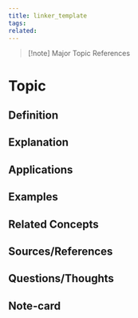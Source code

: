 ```yaml
---
title: linker_template
tags: 
related:
---
```

>[!note] Major Topic References
>
>  
# Topic
## Definition

## Explanation

## Applications

## Examples

## Related Concepts

## Sources/References

## Questions/Thoughts

## Note-card

